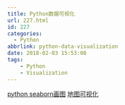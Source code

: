 ```yaml
---
title: Python数据可视化
url: 227.html
id: 227
categories:
  - Python
abbrlink: python-data-visualization
date: 2018-02-03 15:53:08
tags:
    - Python
    - Visualization
---
```


[python seaborn画图](http://blog.csdn.net/suzyu12345/article/details/69029106)
[地图可视化](https://blog.seisman.info/china-administrative-areas-data/)
